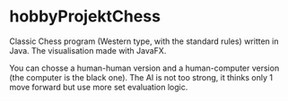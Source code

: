 # hobbyProjektChess
Classic Chess program (Western type, with the standard rules) written in Java.
The visualisation made with JavaFX.

You can chosse a human-human version and a human-computer version (the computer is the black one). The AI is not too strong, it thinks only 
1 move forward but use more set evaluation logic. 
